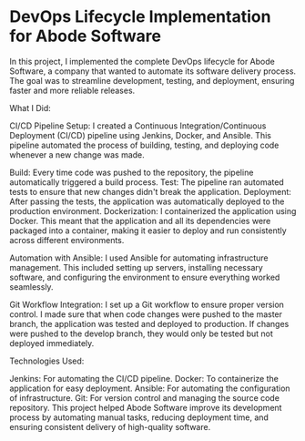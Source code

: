 # DevOps Lifecycle Implementation for Abode Software

In this project, I implemented the complete DevOps lifecycle for Abode Software, a company that wanted to automate its software delivery process. The goal was to streamline development, testing, and deployment, ensuring faster and more reliable releases.

What I Did:

CI/CD Pipeline Setup: I created a Continuous Integration/Continuous Deployment (CI/CD) pipeline using Jenkins, Docker, and Ansible. This pipeline automated the process of building, testing, and deploying code whenever a new change was made.

Build: Every time code was pushed to the repository, the pipeline automatically triggered a build process.
Test: The pipeline ran automated tests to ensure that new changes didn't break the application.
Deployment: After passing the tests, the application was automatically deployed to the production environment.
Dockerization: I containerized the application using Docker. This meant that the application and all its dependencies were packaged into a container, making it easier to deploy and run consistently across different environments.

Automation with Ansible: I used Ansible for automating infrastructure management. This included setting up servers, installing necessary software, and configuring the environment to ensure everything worked seamlessly.

Git Workflow Integration: I set up a Git workflow to ensure proper version control. I made sure that when code changes were pushed to the master branch, the application was tested and deployed to production. If changes were pushed to the develop branch, they would only be tested but not deployed immediately.

Technologies Used:

Jenkins: For automating the CI/CD pipeline.
Docker: To containerize the application for easy deployment.
Ansible: For automating the configuration of infrastructure.
Git: For version control and managing the source code repository.
This project helped Abode Software improve its development process by automating manual tasks, reducing deployment time, and ensuring consistent delivery of high-quality software.
